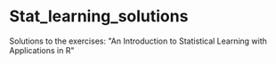 # Stat_learning_solutions
Solutions to the exercises: "An Introduction to Statistical Learning with Applications in R" 
